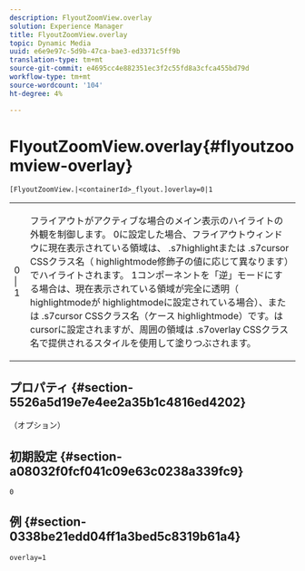 ```yaml
---
description: FlyoutZoomView.overlay
solution: Experience Manager
title: FlyoutZoomView.overlay
topic: Dynamic Media
uuid: e6e9e97c-5d9b-47ca-bae3-ed3371c5ff9b
translation-type: tm+mt
source-git-commit: e4695cc4e882351ec3f2c55fd8a3cfca455bd79d
workflow-type: tm+mt
source-wordcount: '104'
ht-degree: 4%

---
```



# FlyoutZoomView.overlay{#flyoutzoomview-overlay}

`[FlyoutZoomView.|<containerId>_flyout.]overlay=0|1`

<table id="table_D052090D052D4273B37872C0C7E09E4B"> 
 <tbody> 
  <tr> 
   <td colname="col1"> <p><span class="codeph"> 0 | 1</span> </p> </td> 
   <td colname="col2"> <p> フライアウトがアクティブな場合のメイン表示のハイライトの外観を制御します。 <span class="codeph"> 0</span>に設定した場合、フライアウトウィンドウに現在表示されている領域は、<span class="codeph"> .s7highlight</span>または<span class="codeph"> .s7cursor</span> CSSクラス名（<span class="codeph"> highlightmode</span>修飾子の値に応じて異なります）でハイライトされます。 <span class="codeph"> 1</span>コンポーネントを「逆」モードにする場合は、現在表示されている領域が完全に透明（<span class="codeph"> highlightmode</span>が<span class="codeph"> highlightmode</span>に設定されている場合）、または<span class="codeph"> .s7cursor</span> CSSクラス名（ケース<span class="codeph"> highlightmode</span>）です。は<span class="codeph"> cursor</span>に設定されますが、周囲の領域は<span class="codeph"> .s7overlay</span> CSSクラス名で提供されるスタイルを使用して塗りつぶされます。 </p> </td> 
  </tr> 
 </tbody> 
</table>

## プロパティ {#section-5526a5d19e7e4ee2a35b1c4816ed4202}

（オプション）

## 初期設定 {#section-a08032f0fcf041c09e63c0238a339fc9}

`0`

## 例 {#section-0338be21edd04ff1a3bed5c8319b61a4}

`overlay=1`
